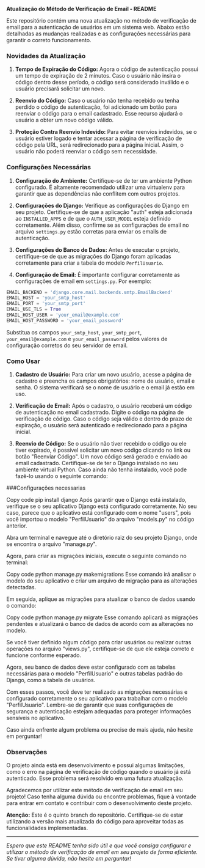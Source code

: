 **Atualização do Método de Verificação de Email - README**

Este repositório contém uma nova atualização no método de verificação de email para a autenticação de usuários em um sistema web. Abaixo estão detalhadas as mudanças realizadas e as configurações necessárias para garantir o correto funcionamento.

### Novidades da Atualização

1. **Tempo de Expiração do Código:** Agora o código de autenticação possui um tempo de expiração de 2 minutos. Caso o usuário não insira o código dentro desse período, o código será considerado inválido e o usuário precisará solicitar um novo.

2. **Reenvio do Código:** Caso o usuário não tenha recebido ou tenha perdido o código de autenticação, foi adicionado um botão para reenviar o código para o email cadastrado. Esse recurso ajudará o usuário a obter um novo código válido.

3. **Proteção Contra Reenvio Indevido:** Para evitar reenvios indevidos, se o usuário estiver logado e tentar acessar a página de verificação de código pela URL, será redirecionado para a página inicial. Assim, o usuário não poderá reenviar o código sem necessidade.

### Configurações Necessárias

1. **Configuração do Ambiente:** Certifique-se de ter um ambiente Python configurado. É altamente recomendado utilizar uma virtualenv para garantir que as dependências não conflitem com outros projetos.

2. **Configurações do Django:** Verifique as configurações do Django em seu projeto. Certifique-se de que a aplicação "auth" esteja adicionada ao `INSTALLED_APPS` e de que o `AUTH_USER_MODEL` esteja definido corretamente. Além disso, confirme se as configurações de email no arquivo `settings.py` estão corretas para enviar os emails de autenticação.

3. **Configurações do Banco de Dados:** Antes de executar o projeto, certifique-se de que as migrações do Django foram aplicadas corretamente para criar a tabela do modelo `PerfilUsuario`.

4. **Configuração de Email:** É importante configurar corretamente as configurações de email em `settings.py`. Por exemplo:

```python
EMAIL_BACKEND = 'django.core.mail.backends.smtp.EmailBackend'
EMAIL_HOST = 'your_smtp_host'
EMAIL_PORT = 'your_smtp_port'
EMAIL_USE_TLS = True
EMAIL_HOST_USER = 'your_email@example.com'
EMAIL_HOST_PASSWORD = 'your_email_password'
```

Substitua os campos `your_smtp_host`, `your_smtp_port`, `your_email@example.com` e `your_email_password` pelos valores de configuração corretos do seu servidor de email.

### Como Usar

1. **Cadastro de Usuário:** Para criar um novo usuário, acesse a página de cadastro e preencha os campos obrigatórios: nome de usuário, email e senha. O sistema verificará se o nome de usuário e o email já estão em uso.

2. **Verificação de Email:** Após o cadastro, o usuário receberá um código de autenticação no email cadastrado. Digite o código na página de verificação de código. Caso o código seja válido e dentro do prazo de expiração, o usuário será autenticado e redirecionado para a página inicial.

3. **Reenvio de Código:** Se o usuário não tiver recebido o código ou ele tiver expirado, é possível solicitar um novo código clicando no link ou botão "Reenviar Código". Um novo código será gerado e enviado ao email cadastrado.
Certifique-se de ter o Django instalado no seu ambiente virtual Python. Caso ainda não tenha instalado, você pode fazê-lo usando o seguinte comando:

###Configurações necessarias 

Copy code
pip install django
Após garantir que o Django está instalado, verifique se o seu aplicativo Django está configurado corretamente. No seu caso, parece que o aplicativo está configurado com o nome "users", pois você importou o modelo "PerfilUsuario" do arquivo "models.py" no código anterior.

Abra um terminal e navegue até o diretório raiz do seu projeto Django, onde se encontra o arquivo "manage.py".

Agora, para criar as migrações iniciais, execute o seguinte comando no terminal:

Copy code
python manage.py makemigrations
Esse comando irá analisar o modelo do seu aplicativo e criar um arquivo de migração para as alterações detectadas.

Em seguida, aplique as migrações para atualizar o banco de dados usando o comando:

Copy code
python manage.py migrate
Esse comando aplicará as migrações pendentes e atualizará o banco de dados de acordo com as alterações no modelo.

Se você tiver definido algum código para criar usuários ou realizar outras operações no arquivo "views.py", certifique-se de que ele esteja correto e funcione conforme esperado.

Agora, seu banco de dados deve estar configurado com as tabelas necessárias para o modelo "PerfilUsuario" e outras tabelas padrão do Django, como a tabela de usuários.

Com esses passos, você deve ter realizado as migrações necessárias e configurado corretamente o seu aplicativo para trabalhar com o modelo "PerfilUsuario". Lembre-se de garantir que suas configurações de segurança e autenticação estejam adequadas para proteger informações sensíveis no aplicativo.

Caso ainda enfrente algum problema ou precise de mais ajuda, não hesite em perguntar!
### Observações

O projeto ainda está em desenvolvimento e possui algumas limitações, como o erro na página de verificação de código quando o usuário já está autenticado. Esse problema será resolvido em uma futura atualização.

Agradecemos por utilizar este método de verificação de email em seu projeto! Caso tenha alguma dúvida ou encontre problemas, fique à vontade para entrar em contato e contribuir com o desenvolvimento deste projeto.

**Atenção:** Este é o quinto branch do repositório. Certifique-se de estar utilizando a versão mais atualizada do código para aproveitar todas as funcionalidades implementadas.

---
*Espero que este README tenha sido útil e que você consiga configurar e utilizar o método de verificação de email em seu projeto de forma eficiente. Se tiver alguma dúvida, não hesite em perguntar!*
